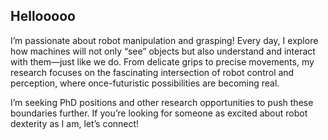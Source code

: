 ## Hellooooo

<!--
**saniya2912/saniya2912** is a ✨ _special_ ✨ repository because its `README.md` (this file) appears on your GitHub profile.

Here are some ideas to get you started:

- 🔭 I’m currently working on ...
- 🌱 I’m currently learning ...
- 👯 I’m looking to collaborate on ...
- 🤔 I’m looking for help with ...
- 💬 Ask me about ...
- 📫 How to reach me: ...
- 😄 Pronouns: ...
- ⚡ Fun fact: ...
-->

I’m passionate about robot manipulation and grasping! Every day, I explore how machines will not only “see” objects but also understand and interact with them—just like we do. From delicate grips to precise movements, my research focuses on the fascinating intersection of robot control and perception, where once-futuristic possibilities are becoming real.

I’m seeking PhD positions and other research opportunities to push these boundaries further. If you’re looking for someone as excited about robot dexterity as I am, let’s connect!
